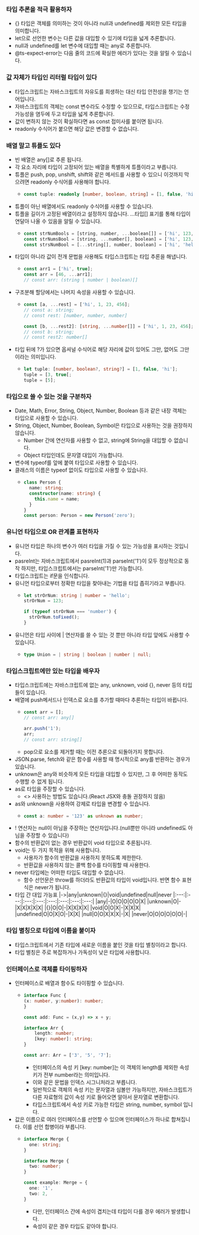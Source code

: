 ### 타입 추론을 적극 활용하자
- {} 타입은 객체를 의미하는 것이 아니라 null과 undefined를 제외한 모든 타입을 의미합니다.
- let으로 선언한 변수는 다른 값을 대입할 수 있기에 타입을 넓게 추론합니다.
- null과 undefined를 let 변수에 대입할 때는 any로 추론합니다.
- @ts-expect-error는 다음 줄의 코드에 확실한 에러가 있다는 것을 알릴 수 있습니다.

### 값 자체가 타입인 리터럴 타입이 있다
- 타입스크립트는 자바스크립트의 자유도를 희생하는 대신 타입 안전성을 챙기는 언어입니다.
- 자바스크립트의 객체는 const 변수라도 수정할 수 있으므로, 타입스크립트는 수정 가능성을 염두에 두고 타입을 넓게 추론합니다.
- 값이 변하지 않는 것이 확실하다면 as const 접미사를 붙이면 됩니다.
- readonly 수식어가 붙으면 해당 값은 변경할 수 없습니다.

### 배열 말고 튜플도 있다
- 빈 배열은 any[]로 추론 됩니다.
- 각 요소 자리에 타입이 고정되어 있는 배열을 특별하게 튜플이라고 부릅니다.
- 튜플은 push, pop, unshift, shift와 같은 메서드를 사용할 수 있으니 이것까지 막으려면 readonly 수식어를 사용해야 합니다.
  - ```ts
    const tuple: readonly [number, boolean, string] = [1, false, 'hi'];
    ```
- 튜플이 아닌 배열에서도 readonly 수식어를 사용할 수 있습니다.
- 튜플을 길이가 고정된 배열이라고 설정하지 않습니다. ...타입[] 표기를 통해 타입이 연달아 나올 수 있음을 알릴 수 있습니다.
  - ```ts
    const strNumBools = [string, number, ...boolean[]] = ['hi', 123, false, true, false];
    const strNumsBool = [string, ...number[], boolean] = ['hi', 123, 4, 56, false];
    const strsNumBool = [...string[], number, boolean] = ['hi', 'hello', 'wow', 123, false];
    ```
- 타입이 아니라 값이 전개 문법을 사용해도 타입스크립트는 타입 추론을 해냅니다.
  - ```ts
    const arr1 = ['hi', true];
    const arr = [46, ...arr1];
    // const arr: (string | number | boolean)[]
    ```
- 구조분해 할당에서는 나머지 속성을 사용할 수 있습니다.
  - ```ts
    const [a, ...rest] = ['hi', 1, 23, 456];
    // const a: string;
    // const rest: [number, number, number]

    const [b, ...rest2]: [string, ...number[]] = ['hi', 1, 23, 456];
    // const b: string;
    // const rest2: number[]
    ```
- 타입 뒤에 ?가 있으면 옵셔널 수식어로 해당 자리에 값이 있어도 그만, 없어도 그만이라는 의미입니다.
  - ```ts
    let tuple: [number, boolean?, string?] = [1, false, 'hi'];
    tuple = [3, true[;
    tuple = [5];
    ```

### 타입으로 쓸 수 있는 것을 구분하자
- Date, Math, Error, String, Object, Number, Boolean 등과 같은 내장 객체는 타입으로 사용할 수 있습니다.
- String, Object, Number, Boolean, Symbol은 타입으로 사용하는 것을 권장하지 않습니다.
  - Number 간에 연산자를 사용할 수 없고, string에 String을 대입할 수 없습니다.
  - Object 타입인데도 문자열 대입이 가능합니다.
- 변수에 typeof를 앞에 붙여 타입으로 사용할 수 있습니다.
- 클래스의 이름은 typeof 없이도 타입으로 사용할 수 있습니다.
  - ```ts
    class Person {
      name: string;
      constructor(name: string) {
        this.name = name;
      }
    }
    const person: Person = new Person('zero');
    ```

### 유니언 타입으로 OR 관계를 표현하자
- 유니언 타입은 하나의 변수가 여러 타입을 가질 수 있는 가능성을 표시하는 것입니다.
- pasreInt는 자바스크립트에서 pasreInt(1)과 parseInt('1')이 모두 정상적으로 동작 하지만, 타입스크립트에서는 parseInt('1')만 가능합니다.
- 타입스크립트는 if문을 인식합니다.
- 유니언 타입으로부터 정확한 타입을 찾아내는 기법을 타입 좁히기라고 부릅니다.
  - ```ts
    let strOrNum: string | number = 'hello';
    strOrNum = 123;

    if (typeof strOrNum === 'number') {
      strOrNum.toFixed();
    }
    ```
- 유니언은 타입 사이에 | 연산자를 쓸 수 있는 것 뿐만 아니라 타입 앞에도 사용할 수 있습니다.
  - ```ts
    type Union = | string | boolean | number | null;
    ```

### 타입스크립트에만 있는 타입을 배우자
- 타입스크립트에는 자바스크립트에 없는 any, unknown, void {}, never 등의 타입들이 있습니다.
- 배열에 push메서드나 인덱스로 요소를 추가할 때마다 추론하는 타입이 바뀝니다.
  - ```ts
    const arr = [];
    // const arr: any[]

    arr.push('1');
    arr;
    // const arr: string[]
    ```
  - pop으로 요소를 제거할 때는 이전 추론으로 되돌아가지 못합니다.
- JSON.parse, fetch와 같은 함수를 사용할 때 명시적으로 any를 반환하는 경우가 있습니다.
- unknown은 any와 비슷하게 모든 타입을 대입할 수 있지만, 그 후 어떠한 동작도 수행할 수 없게 됩니다.
- as로 타입을 주장할 수 있습니다.
  - <> 사용하는 방법도 있습니다.(React JSX와 충돌 권장하지 않음)
- as와 unknown을 사용하여 강제로 타입을 변경할 수 있습니다.
  - ```ts
    const a: number = '123' as unknown as number;
    ```
- ! 연산자는 null이 아님을 주장하는 연산자입니다.(null뿐만 아니라 undefined도 아님을 주장할 수 있습니다)
- 함수의 반환값이 없는 경우 반환값이 void 타입으로 추론됩니다.
- void는 두 가지 목적을 위해 사용합니다.
  - 사용자가 함수의 반환값을 사용하지 못하도록 제한한다.
  - 반환값을 사용하지 않는 콜백 함수를 타이핑할 때 사용한다.
- never 타입에는 어떠한 타입도 대입할 수 없습니다.
  - 함수 선언문은 throw를 하더라도 반환값의 타입이 void입니다. 반면 함수 표현식은 never가 됩니다.
- 타입 간 대입 가능표
  |->|any|unknown|{}|void|undefined|null|never
  |:---:|:---:|:---:|:---:|:---:|:---:|:---:|:---:|
  |any|-|O|O|O|O|O|X|
  |unknown|O|-|X|X|X|X|X|
  |{}|O|O|-|X|X|X|X|
  |void|O|O|X|-|X|X|X|
  |undefined|O|O|X|O|-|X|X|
  |null|O|O|X|X|X|-|X|
  |never|O|O|O|O|O|O|-|

### 타입 별칭으로 타입에 이름을 붙이자
- 타입스크립트에서 기존 타입에 새로운 이름을 붙인 것을 타입 별칭이라고 합니다.
- 타입 별칭은 주로 복잡하거나 가독성이 낮은 타입에 사용합니다.

### 인터페이스로 객체를 타이핑하자
- 인터페이스로 배열과 함수도 타이핑할 수 있습니다.
  - ```ts
    interface Func {
    (x: number, y:number): number;
    }
    
    const add: Func = (x,y) => x + y;
    
    interface Arr {
        length: number;
        [key: number]: string;
    }

    const arr: Arr = ['3', '5', '7'];
    ```
    - 인터페이스의 속성 키 [key: number]는 이 객체의 length를 제외한 속성 키가 전부 number라는 의미입니다.
    - 이와 같은 문법을 인덱스 시그니처라고 부릅니다.
    - 일반적으로 객체의 속성 키는 문자열과 심볼만 가능하지만, 자바스크립트가 다른 자료형의 값이 속성 키로 들어오면 알아서 문자열로 변환합니다.
    - 타입스크립트에서 속성 키로 가능한 타입은 string, number, symbol 입니다.
- 값은 이름으로 여러 인터페이스를 선언할 수 있으며 인터페이스가 하나로 합쳐집니다. 이를 선언 합병이라 부릅니다.
  - ```ts
    interface Merge {
      one: string;
    }

    interface Merge {
      two: number;
    }

    const example: Merge = {
      one: '1',
      two: 2,
    }
    ```
    - 다만, 인터페이스 간에 속성이 겹치는데 타입이 다를 경우 에러가 발생합니다.
    - 속성이 같은 경우 타입도 같아야 합니다.
